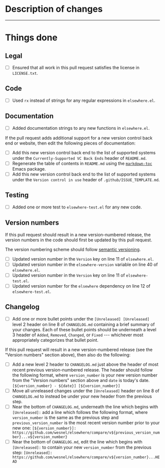 # Description of changes

<!--
In this section, please write a brief summary of the changes in this pull request.
-->

---
# Things done

<!--
Please check what applies. Note that these are not hard requirements, but instead merely serve as information for reviewers and reminders to yourself.
-->

## Legal

- [ ] Ensured that all work in this pull request satisfies the license in `LICENSE.txt`.

## Code

- [ ] Used `rx` instead of strings for any regular expressions in `elsewhere.el`.

## Documentation

- [ ] Added documentation strings to any new functions in `elsewhere.el`.

If the pull request adds additional support for a new version control back end or website, then edit the following pieces of documentation:

- [ ] Add this new version control back end to the list of supported systems under the `Currently-Supported VC Back Ends` header of `README.md`.
- [ ] Regenerate the table of contents in `README.md` using the [`markdown-toc`](https://github.com/ardumont/markdown-toc) Emacs package.
- [ ] Add this new version control back end to the list of supported systems under the `Version control in use` header of `.github/ISSUE_TEMPLATE.md`.

## Testing

- [ ] Added one or more test to `elsewhere-test.el` for any new code.

## Version numbers

<!--
This "Version numbers" section is mostly for maintainers.
-->

If this pull request should result in a new version-numbered release, the version numbers in the code should first be updated by this pull request.

The version numbering scheme should follow [semantic versioning](https://semver.org/spec/v2.0.0.html).

- [ ] Updated version number in the `Version` key on line 11 of `elsewhere.el`.
- [ ] Updated version number in the `elsewhere-version` variable on line 40 of `elsewhere.el`.
- [ ] Updated version number in the `Version` key on line 11 of `elsewhere-test.el`.
- [ ] Updated version number for the `elsewhere` dependency on line 12 of `elsewhere-test.el`.

## Changelog

- [ ] Add one or more bullet points under the `[Unreleased] [Unreleased]` level 2 header on line 8 of `CHANGELOG.md` containing a brief summary of your changes. Each of these bullet points should be underneath a level 3 header of `Added`, `Removed`, `Changed`, or `Fixed` --- whichever most appropriately categorizes that bullet point.

<!--
The remainder of this "Changelog" section is mostly for maintainers.
-->

If this pull request will result in a new version-numbered release (see the "Version numbers" section above), then also do the following:

- [ ] Add a new level 2 header to `CHANGELOG.md` just above the header of most recent previous version-numbered release. The header should follow the following format, where `version_number` is your new version number from the "Version numbers" section above and `date` is today's date.
      ```
      [${version_number} - ${date}] [${version_number}]
      ```
- [ ] Move all unreleased changes under the `[Unreleased]` header on line 8 of `CHANGELOG.md` to instead be under your new header from the previous step.
- [ ] Near the bottom of `CHANGELOG.md`, underneath the line which begins with `[Unreleased]:` add a line which follows the following format, where `version_number` is the same as the previous step and `previous_version_number` is the most recent version number prior to your new one:
      ```
      [${version_number}]: https://github.com/wesnel/elsewhere/compare/v${previous_version_number}...v${version_number}
      ```
- [ ] Near the bottom of `CHANGELOG.md`, edit the line which begins with `[Unreleased]:` to contain your new `version_number` from the previous step:
      ```
      [Unreleased]: https://github.com/wesnel/elsewhere/compare/v${version_number}...HEAD
      ```
